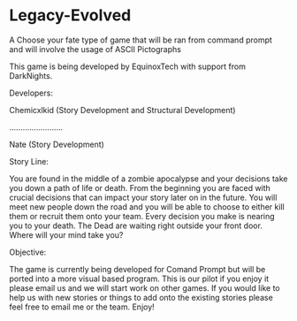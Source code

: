 # Legacy-Evolved
A Choose your fate type of game that will be ran from command prompt and will involve the usage of ASCII Pictographs

This game is being developed by EquinoxTech with support from DarkNights.

Developers:
>
Chemicxlkid (Story Development and Structural Development)
>
........................
>
Nate (Story Development)
>

Story Line:

You are found in the middle of a zombie apocalypse and your decisions take you down a path of life or death. From the beginning you are faced with crucial decisions that can impact your story later on in the future. You will meet new people down the road and you will be able to choose to either kill them or recruit them onto your team. Every decision you make is nearing you to your death. The Dead are waiting right outside your front door. Where will your mind take you?

Objective:

The game is currently being developed for Comand Prompt but will be ported into a more visual based program. This is our pilot if you enjoy it please email us and we will start work on other games. If you would like to help us with new stories or things to add onto the existing stories please feel free to email me or the team. Enjoy!
